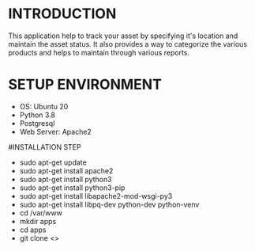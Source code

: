 # INTRODUCTION
This application help to track your asset by specifying it's location and maintain the asset status. It also provides a way to categorize the various products and helps to maintain through various reports.

# SETUP ENVIRONMENT
* OS: Ubuntu 20
* Python 3.8
* Postgresql
* Web Server: Apache2

#INSTALLATION STEP
* sudo apt-get update
* sudo apt-get install apache2
* sudo apt-get install python3
* sudo apt-get install python3-pip
* sudo apt-get install libapache2-mod-wsgi-py3
* sudo apt-get install libpq-dev python-dev python-venv
* cd /var/www
* mkdir apps
* cd apps
* git clone <<Repo URL>>



